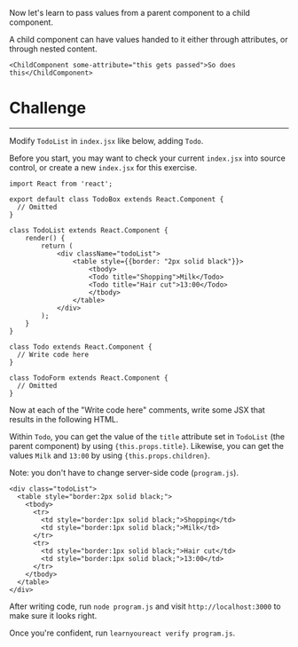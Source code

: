 Now let's learn to pass values from a parent component to a child component.

A child component can have values handed to it either through attributes, or
through nested content.

`<ChildComponent some-attribute="this gets passed">So does this</ChildComponent>`

# Challenge 
---

Modify `TodoList` in `index.jsx` like below, adding `Todo`. 

Before you start, you may want to check your current `index.jsx` into source
control, or create a new `index.jsx` for this exercise.

```
import React from 'react';

export default class TodoBox extends React.Component {
  // Omitted
}

class TodoList extends React.Component {
    render() {
        return (
            <div className="todoList">
                <table style={{border: "2px solid black"}}>
                    <tbody>
                    <Todo title="Shopping">Milk</Todo>
                    <Todo title="Hair cut">13:00</Todo>
                    </tbody>
                </table>
            </div>
        );
    }
}

class Todo extends React.Component {
  // Write code here
}

class TodoForm extends React.Component {
  // Omitted
}
```

Now at each of the "Write code here" comments, write some JSX that results in
the following HTML.

Within `Todo`, you can get the value of the `title` attribute set in `TodoList`
(the parent component) by using `{this.props.title}`. Likewise, you can get the
values `Milk` and `13:00` by using `{this.props.children}`.

Note: you don't have to change server-side code (`program.js`).

```
<div class="todoList">
  <table style="border:2px solid black;">
    <tbody>
      <tr>
        <td style="border:1px solid black;">Shopping</td>
        <td style="border:1px solid black;">Milk</td>
      </tr>
      <tr>
        <td style="border:1px solid black;">Hair cut</td>
        <td style="border:1px solid black;">13:00</td>
      </tr>
    </tbody>
  </table>
</div>
```

After writing code, run `node program.js` and visit `http://localhost:3000` to
make sure it looks right.

Once you're confident, run `learnyoureact verify program.js`.
